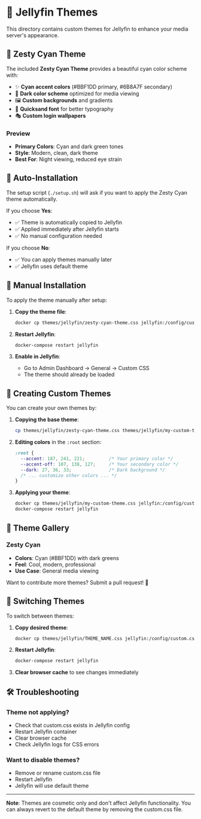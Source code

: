 # 🎨 Jellyfin Themes

This directory contains custom themes for Jellyfin to enhance your media server's appearance.

## 🌊 Zesty Cyan Theme

The included **Zesty Cyan Theme** provides a beautiful cyan color scheme with:

- ✨ **Cyan accent colors** (#BBF1DD primary, #6B8A7F secondary)
- 🎨 **Dark color scheme** optimized for media viewing
- 🖼️ **Custom backgrounds** and gradients
- 📝 **Quicksand font** for better typography
- 🎭 **Custom login wallpapers**

### Preview
- **Primary Colors**: Cyan and dark green tones
- **Style**: Modern, clean, dark theme
- **Best For**: Night viewing, reduced eye strain

## 🚀 Auto-Installation

The setup script (`./setup.sh`) will ask if you want to apply the Zesty Cyan theme automatically.

If you choose **Yes**:
- ✅ Theme is automatically copied to Jellyfin
- ✅ Applied immediately after Jellyfin starts
- ✅ No manual configuration needed

If you choose **No**:
- ✅ You can apply themes manually later
- ✅ Jellyfin uses default theme

## 🔧 Manual Installation

To apply the theme manually after setup:

1. **Copy the theme file**:
   ```bash
   docker cp themes/jellyfin/zesty-cyan-theme.css jellyfin:/config/custom.css
   ```

2. **Restart Jellyfin**:
   ```bash
   docker-compose restart jellyfin
   ```

3. **Enable in Jellyfin**:
   - Go to Admin Dashboard → General → Custom CSS
   - The theme should already be loaded

## 🎨 Creating Custom Themes

You can create your own themes by:

1. **Copying the base theme**:
   ```bash
   cp themes/jellyfin/zesty-cyan-theme.css themes/jellyfin/my-custom-theme.css
   ```

2. **Editing colors** in the `:root` section:
   ```css
   :root {
     --accent: 187, 241, 221;         /* Your primary color */
     --accent-off: 107, 138, 127;     /* Your secondary color */
     --dark: 27, 36, 33;              /* Dark background */
     /* ... customize other colors ... */
   }
   ```

3. **Applying your theme**:
   ```bash
   docker cp themes/jellyfin/my-custom-theme.css jellyfin:/config/custom.css
   docker-compose restart jellyfin
   ```

## 🌈 Theme Gallery

### Zesty Cyan
- **Colors**: Cyan (#BBF1DD) with dark greens
- **Feel**: Cool, modern, professional
- **Use Case**: General media viewing

Want to contribute more themes? Submit a pull request! 🎉

## 🔄 Switching Themes

To switch between themes:

1. **Copy desired theme**:
   ```bash
   docker cp themes/jellyfin/THEME_NAME.css jellyfin:/config/custom.css
   ```

2. **Restart Jellyfin**:
   ```bash
   docker-compose restart jellyfin
   ```

3. **Clear browser cache** to see changes immediately

## 🛠️ Troubleshooting

### Theme not applying?
- Check that custom.css exists in Jellyfin config
- Restart Jellyfin container
- Clear browser cache
- Check Jellyfin logs for CSS errors

### Want to disable themes?
- Remove or rename custom.css file
- Restart Jellyfin
- Jellyfin will use default theme

---

**Note**: Themes are cosmetic only and don't affect Jellyfin functionality. You can always revert to the default theme by removing the custom.css file.
